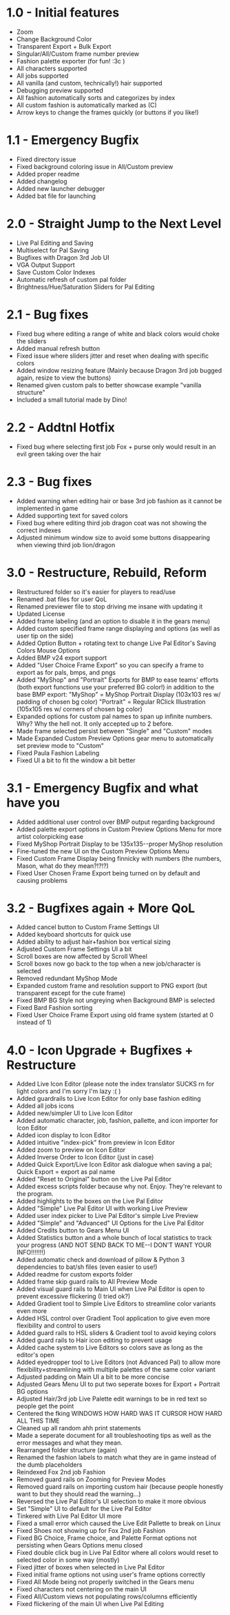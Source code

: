 # 1.0 - Initial features
- Zoom
- Change Background Color
- Transparent Export + Bulk Export
- Singular/All/Custom frame number preview
- Fashion palette exporter (for fun! :3c )
- All characters supported
- All jobs supported
- All vanilla (and custom, technically!) hair supported
- Debugging preview supported
- All fashion automatically sorts and categorizes by index
- All custom fashion is automatically marked as (C)
- Arrow keys to change the frames quickly (or buttons if you like!)

# 1.1 - Emergency Bugfix
- Fixed directory issue
- Fixed background coloring issue in All/Custom preview
- Added proper readme
- Added changelog
- Added new launcher debugger
- Added bat file for launching

# 2.0 - Straight Jump to the Next Level
- Live Pal Editing and Saving
- Multiselect for Pal Saving
- Bugfixes with Dragon 3rd Job UI
- VGA Output Support
- Save Custom Color Indexes
- Automatic refresh of custom pal folder
- Brightness/Hue/Saturation Sliders for Pal Editing

# 2.1 - Bug fixes
- Fixed bug where editing a range of white and black colors would choke the sliders
- Added manual refresh button
- Fixed issue where sliders jitter and reset when dealing with specific colors
- Added window resizing feature (Mainly because Dragon 3rd job bugged again, resize to view the buttons)
- Renamed given custom pals to better showcase example "vanilla structure"
- Included a small tutorial made by Dino!

# 2.2 - Addtnl Hotfix
- Fixed bug where selecting first job Fox + purse only would result in an evil green taking over the hair

# 2.3 - Bug fixes
- Added warning when editing hair or base 3rd job fashion as it cannot be implemented in game
- Added supporting text for saved colors
- Fixed bug where editing third job dragon coat was not showing the correct indexes 
- Adjusted minimum window size to avoid some buttons disappearing when viewing third job lion/dragon

# 3.0 - Restructure, Rebuild, Reform
- Restructured folder so it's easier for players to read/use
- Renamed .bat files for user QoL
- Renamed previewer file to stop driving me insane with updating it
- Updated License
- Added frame labeling (and an option to disable it in the gears menu)
- Added custom specified frame range displaying and options (as well as user tip on the side)
- Added Option Button + rotating text to change Live Pal Editor's Saving Colors Mouse Options
- Added BMP v24 export support
- Added "User Choice Frame Export" so you can specify a frame to export as for pals, bmps, and pngs
- Added "MyShop" and "Portrait" Exports for BMP to ease teams' efforts (both export functions
    use your preferred BG color!) in addition to the base BMP export:
        "MyShop" = MyShop Portrait Display (103x103 res w/ padding of chosen bg color)
        "Portrait" = Regular RClick Illustration (105x105 res w/ corners of chosen bg color)
- Expanded options for custom pal names to span up infinite numbers. Why? Why the hell not. It only 
    accepted up to 2 before.
- Made frame selected persist between "Single" and "Custom" modes
- Made Expanded Custom Preview Options gear menu to automatically set preview mode to "Custom"
- Fixed Paula Fashion Labeling
- Fixed UI a bit to fit the window a bit better

# 3.1 - Emergency Bugfix and what have you
- Added additional user control over BMP output regarding background
- Added palette export options in Custom Preview Options Menu for more artist colorpicking ease
- Fixed MyShop Portrait Display to be 135x135--proper MyShop resolution
- Fine-tuned the new UI on the Custom Preview Options Menu
- Fixed Custom Frame Display being finnicky with numbers (the numbers, Mason, what do they mean?!?!?)
- Fixed User Chosen Frame Export being turned on by default and causing problems

# 3.2 - Bugfixes again + More QoL
- Added cancel button to Custom Frame Settings UI
- Added keyboard shortcuts for quick use
- Added ability to adjust hair+fashion box vertical sizing
- Adjusted Custom Frame Settings UI a bit
- Scroll boxes are now affected by Scroll Wheel
- Scroll boxes now go back to the top when a new job/character is selected
- Removed redundant MyShop Mode
- Expanded custom frame and resolution support to PNG export (but transparent except for the cute frame)
- Fixed BMP BG Style not ungreying when Background BMP is selected
- Fixed Bard Fashion sorting
- Fixed User Choice Frame Export using old frame system (started at 0 instead of 1)

# 4.0 - Icon Upgrade + Bugfixes + Restructure
- Added Live Icon Editor (please note the index translator SUCKS rn for light colors and I'm sorry I'm lazy :( )
- Added guardrails to Live Icon Editor for only base fashion editing
- Added all jobs icons
- Added new/simpler UI to Live Icon Editor
- Added automatic character, job, fashion, pallette, and icon importer for Icon Editor
- Added icon display to Icon Editor
- Added intuitive "index-pick" from preview in Icon Editor
- Added zoom to preview on Icon Editor
- Added Inverse Order to Icon Editor (just in case)
- Added Quick Export/Live Icon Editor ask dialogue when saving a pal; Quick Export = export as pal name
- Added "Reset to Original" button on the Live Pal Editor
- Added excess scripts folder because why not. Enjoy. They're relevant to the program.
- Added highlights to the boxes on the Live Pal Editor
- Added "Simple" Live Pal Editor UI with working Live Preview
- Added user index picker to Live Pal Editor's simple Live Preview
- Added "Simple" and "Advanced" UI Options for the Live Pal Editor
- Added Credits button to Gears Menu UI
- Added Statistics button and a whole bunch of local statistics to track your progress (AND NOT SEND BACK
    TO ME--I DON'T WANT YOUR INFO!!!!!!!)
- Added automatic check and download of pillow & Python 3 dependencies to bat/sh files (even easier to use!)
- Added readme for custom exports folder
- Added frame skip guard rails to All Preview Mode
- Added visual guard rails to Main UI when Live Pal Editor is open to prevent excessive flickering (I tried ok?)
- Added Gradient tool to Simple Live Editors to streamline color variants even more
- Added HSL control over Gradient Tool application to give even more flexibility and control to users
- Added guard rails to HSL sliders & Gradient tool to avoid keying colors
- Added guard rails to Hair icon editing to prevent usage
- Added cache system to Live Editors so colors save as long as the editor's open
- Added eyedropper tool to Live Editors (not Advanced Pal) to allow more flexibility+streamlining with multiple
    palettes of the same color variant
- Adjusted padding on Main UI a bit to be more concise
- Adjusted Gears Menu UI to put two seperate boxes for Export + Portrait BG options
- Adjusted Hair/3rd job Live Palette edit warnings to be in red text so people get the point
- Centered the fking WINDOWS HOW HARD WAS IT CURSOR HOW HARD ALL THIS TIME
- Cleaned up all random ahh print statements
- Made a seperate document for all troubleshooting tips as well as the error messages and what they mean.
- Rearranged folder structure (again)
- Renamed the fashion labels to match what they are in game instead of the dumb placeholders
- Reindexed Fox 2nd job Fashion
- Removed guard rails on Zooming for Preview Modes
- Removed guard rails on importing custom hair (because people honestly want to but they should read the
    warning...)
- Reversed the Live Pal Editor's UI selection to make it more obvious
- Set "Simple" UI to default for the Live Pal Editor
- Tinkered with Live Pal Editor UI more
- Fixed a small error which caused the Live Edit Pallette to break on Linux
- Fixed Shoes not showing up for Fox 2nd job Fashion
- Fixed BG Choice, Frame choice, and Palette Format options not persisting when Gears Options menu closed
- Fixed double click bug in Live Pal Editor where all colors would reset to selected color in some way (mostly)
- Fixed jitter of boxes when selected in Live Pal Editor
- Fixed initial frame options not using user's frame options correctly
- Fixed All Mode being not properly switched in the Gears menu
- Fixed characters not centering on the main UI
- Fixed All/Custom views not populating rows/columns efficiently
- Fixed flickering of the main UI when Live Pal Editing
